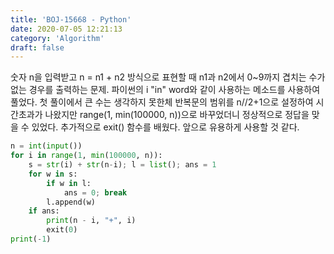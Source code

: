 ```yaml
---
title: 'BOJ-15668 - Python'
date: 2020-07-05 12:21:13
category: 'Algorithm'
draft: false
---
```

숫자 n을 입력받고 n = n1 + n2 방식으로 표현할 때 n1과 n2에서 0~9까지 겹치는 수가 없는 경우를 출력하는 문제. 파이썬의 i "in" word와 같이 사용하는 메소드를 사용하여 풀었다. 첫 풀이에서 큰 수는 생각하지 못한체 반복문의 범위를 n//2+1으로 설정하여 시간초과가 나왔지만 range(1, min(100000, n))으로 바꾸었더니 정상적으로 정답을 맞을 수 있었다. 추가적으로 exit() 함수를 배웠다. 앞으로 유용하게 사용할 것 같다.
```python
n = int(input())
for i in range(1, min(100000, n)):
    s = str(i) + str(n-i); l = list(); ans = 1
    for w in s:
        if w in l:
            ans = 0; break
        l.append(w)
    if ans:
        print(n - i, "+", i)
        exit(0)
print(-1)

```